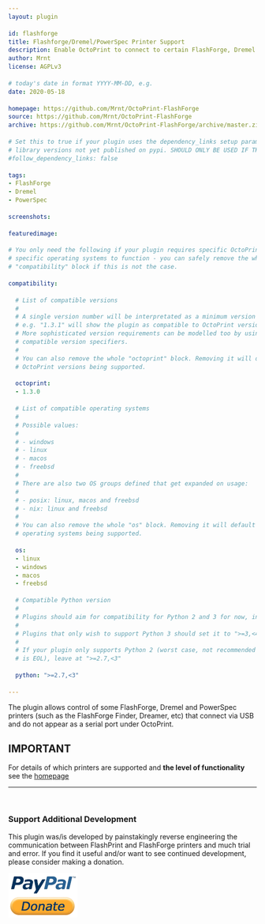 ```yaml
---
layout: plugin

id: flashforge
title: Flashforge/Dremel/PowerSpec Printer Support
description: Enable OctoPrint to connect to certain FlashForge, Dremel and PowerSpec printers.
author: Mrnt
license: AGPLv3

# today's date in format YYYY-MM-DD, e.g.
date: 2020-05-18

homepage: https://github.com/Mrnt/OctoPrint-FlashForge
source: https://github.com/Mrnt/OctoPrint-FlashForge
archive: https://github.com/Mrnt/OctoPrint-FlashForge/archive/master.zip

# Set this to true if your plugin uses the dependency_links setup parameter to include
# library versions not yet published on pypi. SHOULD ONLY BE USED IF THERE IS NO OTHER OPTION!
#follow_dependency_links: false

tags:
- FlashForge
- Dremel
- PowerSpec

screenshots:

featuredimage:

# You only need the following if your plugin requires specific OctoPrint versions or
# specific operating systems to function - you can safely remove the whole
# "compatibility" block if this is not the case.

compatibility:

  # List of compatible versions
  #
  # A single version number will be interpretated as a minimum version requirement,
  # e.g. "1.3.1" will show the plugin as compatible to OctoPrint versions 1.3.1 and up.
  # More sophisticated version requirements can be modelled too by using PEP440
  # compatible version specifiers.
  #
  # You can also remove the whole "octoprint" block. Removing it will default to all
  # OctoPrint versions being supported.

  octoprint:
  - 1.3.0

  # List of compatible operating systems
  #
  # Possible values:
  #
  # - windows
  # - linux
  # - macos
  # - freebsd
  #
  # There are also two OS groups defined that get expanded on usage:
  #
  # - posix: linux, macos and freebsd
  # - nix: linux and freebsd
  #
  # You can also remove the whole "os" block. Removing it will default to all
  # operating systems being supported.

  os:
  - linux
  - windows
  - macos
  - freebsd

  # Compatible Python version
  #
  # Plugins should aim for compatibility for Python 2 and 3 for now, in which case the value should be ">=2.7,<4".
  #
  # Plugins that only wish to support Python 3 should set it to ">=3,<4". 
  #
  # If your plugin only supports Python 2 (worst case, not recommended for newly developed plugins since Python 2
  # is EOL), leave at ">=2.7,<3"
      
  python: ">=2.7,<3"
      
---
```


The plugin allows control of some FlashForge, Dremel and PowerSpec printers
(such as the FlashForge Finder, Dreamer, etc) that connect via USB and do not
appear as a serial port under OctoPrint.

## IMPORTANT
For details of which printers are supported and **the level of functionality**
see the [homepage](https://github.com/Mrnt/OctoPrint-FlashForge/blob/master/README.md)
<br />
<hr />
<br />

### Support Additional Development
This plugin was/is developed by painstakingly reverse engineering the communication
between FlashPrint and FlashForge printers and much trial and error. If you find it
useful and/or want to see continued development, please consider making a donation.

[![More chocolate, more code](/assets/img/plugins/flashforge/paypal-donate.png)](https://www.paypal.com/cgi-bin/webscr?cmd=_s-xclick&amp;hosted_button_id=S4TNWVKFLPL5C&amp;source=url)


